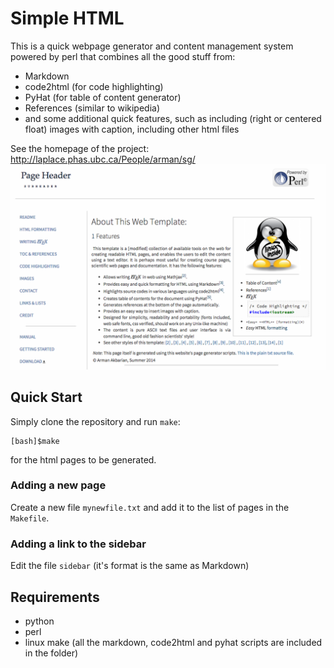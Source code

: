 Simple HTML
===========

This is a quick webpage generator and content management system 
powered by perl that combines all the good stuff from:
* Markdown
* code2html (for code highlighting)
* PyHat (for table of content generator)
* References (similar to wikipedia) 
* and some additional quick features, such as including 
(right or centered float) images with caption, including
other html files 

See the homepage of the project: <http://laplace.phas.ubc.ca/People/arman/sg/>
![alt tag](https://github.com/rmanak/simplehtml/blob/master/img/screenshot.png)


Quick Start
-----------

Simply clone the repository and run ``make``:

    [bash]$make

for the html pages to be generated.

### Adding a new page

Create a new file ``mynewfile.txt`` and add it to the list of pages in the ``Makefile``.

### Adding a link to the sidebar

Edit the file ``sidebar`` (it's format is the same as Markdown)



Requirements
------------
- python
- perl
- linux make
(all the markdown, code2html and pyhat scripts are included in the folder)




